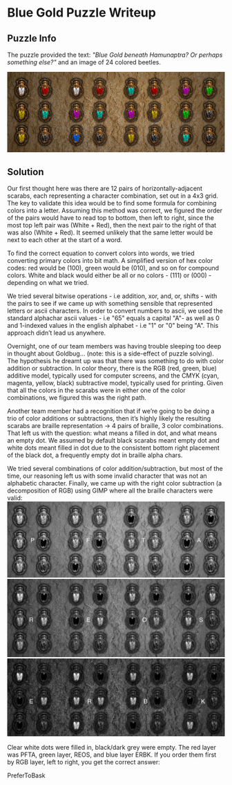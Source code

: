 # Blue Gold Puzzle Writeup

## Puzzle Info

The puzzle provided the text: _"Blue Gold beneath Hamunaptra? Or perhaps something else?"_ and an image of 24 colored beetles.

![24 colored beetles on a sandstone background](assets/blu-1.png)

## Solution

Our first thought here was there are 12 pairs of horizontally-adjacent scarabs, each representing a character combination, set out in a 4x3 grid. The key to validate this idea would be to find some formula for combining colors into a letter. Assuming this method was correct, we figured the order of the pairs would have to read top to bottom, then left to right, since the most top left pair was (White \+ Red), then the next pair to the right of that was also (White \+ Red). It seemed unlikely that the same letter would be next to each other at the start of a word.

To find the correct equation to convert colors into words, we tried converting primary colors into bit math. A simplified version of hex color codes: red would be (100), green would be (010), and so on for compound colors. White and black would either be all or no colors \- (111) or (000) \- depending on what we tried.

We tried several bitwise operations \- i.e addition, xor, and, or, shifts \- with the pairs to see if we came up with something sensible that represented letters or ascii characters. In order to convert numbers to ascii, we used the standard alphachar ascii values \- i.e "65" equals a capital "A"- as well as 0 and 1-indexed values in the english alphabet \- i.e "1" or "0" being "A". This approach didn’t lead us anywhere.

Overnight, one of our team members was having trouble sleeping too deep in thought about Goldbug… (note: this is a side-effect of puzzle solving). The hypothesis he dreamt up was that there was something to do with color addition or subtraction. In color theory, there is the RGB (red, green, blue) additive model, typically used for computer screens, and the CMYK (cyan, magenta, yellow, black) subtractive model, typically used for printing. Given that all the colors in the scarabs were in either one of the color combinations, we figured this was the right path.

Another team member had a recognition that if we’re going to be doing a trio of color additions or subtractions, then it’s highly likely the resulting scarabs are braille representation → 4 pairs of braille, 3 color combinations. That left us with the question: what means a filled in dot, and what means an empty dot. We assumed by default black scarabs meant empty dot and white dots meant filled in dot due to the consistent bottom right placement of the black dot, a frequently empty dot in braille alpha chars.

We tried several combinations of color addition/subtraction, but most of the time, our reasoning left us with some invalid character that was not an alphabetic character. Finally, we came up with the right color subtraction (a decomposition of RGB) using GIMP where all the braille characters were valid:
![Braille beetles read: PFTA](assets/blu-2.png)
![Braille beetles read: REOS](assets/blu-3.png)
![Braille beetles read: ERBK](assets/blu-4.png)

Clear white dots were filled in, black/dark grey were empty. The red layer was PFTA, green layer, REOS, and blue layer ERBK. If you order them first by RGB layer, left to right, you get the correct answer:

<result>PreferToBask</result>
